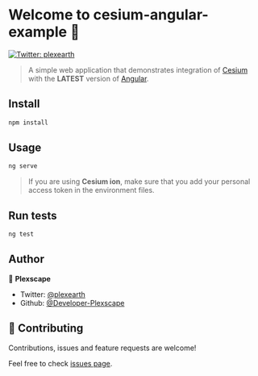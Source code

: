 # Welcome to cesium-angular-example 👋
[![Twitter: plexearth](https://img.shields.io/twitter/follow/plexearth.svg?style=social)](https://twitter.com/plexearth)

> A simple web application that demonstrates integration of [Cesium](https://cesiumjs.org/) with the **LATEST** version of [Angular](https://angular.io/).

## Install

```sh
npm install
```

## Usage

```sh
ng serve
```

> If you are using **Cesium ion**, make sure that you add your personal access token in the environment files.

## Run tests

```sh
ng test
```

## Author

👤 **Plexscape**

* Twitter: [@plexearth](https://twitter.com/plexearth)
* Github: [@Developer-Plexscape](https://github.com/Developer-Plexscape)

## 🤝 Contributing

Contributions, issues and feature requests are welcome!

Feel free to check [issues page](https://github.com/Developer-Plexscape/cesium-angular-example/issues).
